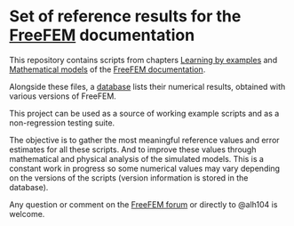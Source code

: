 <!-- 
   - ~/ffalh/ffref/README.md
   - =======================
   - 
   - 
   -     ______    ____  _____    _    ____  __  __ _____                 _ 
   -    /     /,  |  _ \| ____|  / \  |  _ \|  \/  | ____|  _ __ ___   __| |
   -   /     //   | |_) |  _|   / _ \ | | | | |\/| |  _|   | '_ ` _ \ / _` |
   -  /_____//    |  _ <| |___ / ___ \| |_| | |  | | |___ _| | | | | | (_| |
   - (_____(/     |_| \_\_____/_/   \_\____/|_|  |_|_____(_)_| |_| |_|\__,_|
   -                                                                        
   - 
   - [[http://www.ljll.fr/lehyaric][Antoine Le Hyaric]]
   - 
   - Sorbonne Université, CNRS, Laboratoire Jacques-Louis Lions, F-75005, Paris, France
   - 
   - ----------------------------
   - This file is part of FreeFEM
   - ----------------------------
   - FreeFEM is free software; you can redistribute it and/or modify it under the terms of the GNU Lesser General Public License as
   - published by the Free Software Foundation; either version 2.1 of the License, or (at your option) any later version.
   - FreeFEM is distributed in the hope that it will be useful, but WITHOUT ANY WARRANTY; without even the implied warranty of
   - MERCHANTABILITY or FITNESS FOR A PARTICULAR PURPOSE.  See the GNU Lesser General Public License for more details.
   - You should have received a copy of the GNU Lesser General Public License along with FreeFEM; if not, write to the Free Software
   - Foundation, Inc., 51 Franklin St, Fifth Floor, Boston, MA 02110-1301 USA
   - 
   - [[elisp:(progn (org-link-minor-mode) (setq org-link-descriptive nil) (org-toggle-link-display))][hide links]] [[elisp:(progn (org-link-minor-mode) (setq org-link-descriptive t) (org-toggle-link-display))][show links]] [[elisp:(alh-1dex-open)][open 1dex]] [[elisp:(alh-1dex-update)][update 1dex]]
   - [[elisp:(alh-set-keywords)][set keywords]] ([[file:~/alh/bin/headeralh][headeralh]])
   - emacs-keywords freefem markdown start=11/06/24 univ update=11/06/24
   -->

<!-- [[https://docs.github.com/fr/get-started/writing-on-github/getting-started-with-writing-and-formatting-on-github/basic-writing-and-formatting-syntax]] -->

# Set of reference results for the [FreeFEM](https://github.com/FreeFem) documentation

This repository contains scripts from chapters
[Learning by examples](https://doc.freefem.org/tutorials/index.html)
and [Mathematical models](https://doc.freefem.org/models/index.html)
of the [FreeFEM documentation](https://doc.freefem.org/documentation).

Alongside these files, a [database](history.db) lists their numerical results, obtained with various versions of FreeFEM.

This project can be used as a source of working example scripts and as a non-regression testing suite.

The objective is to gather the most meaningful reference values and error estimates for all these scripts. And to improve these values
through mathematical and physical analysis of the simulated models. This is a constant work in progress so some numerical values may vary
depending on the versions of the scripts (version information is stored in the database).

Any question or comment on the [FreeFEM forum](https://community.freefem.org) or directly to @alh104 is welcome.

<!-- 
   - Local Variables:
   - mode:markdown
   - indent-tabs-mode:nil
   - eval:(visual-line-mode t)
   - coding:utf-8
   - eval:(flyspell-mode)
   - eval:(outline-minor-mode)
   - eval:(org-link-minor-mode)
   - End:
   -->
<!-- LocalWords: emacs
   -->
